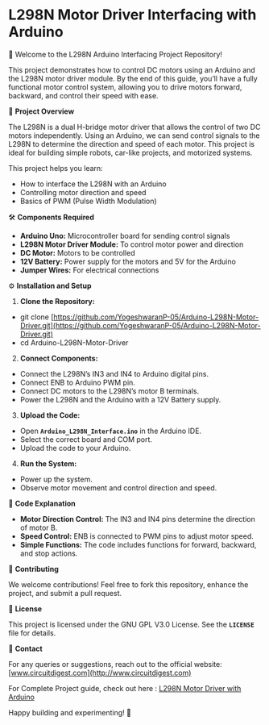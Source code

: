 # **L298N Motor Driver Interfacing with Arduino**

🚗 Welcome to the L298N Arduino Interfacing Project Repository\!

This project demonstrates how to control DC motors using an Arduino and the L298N motor driver module. By the end of this guide, you’ll have a fully functional motor control system, allowing you to drive motors forward, backward, and control their speed with ease.

📝 **Project Overview**

The L298N is a dual H-bridge motor driver that allows the control of two DC motors independently. Using an Arduino, we can send control signals to the L298N to determine the direction and speed of each motor. This project is ideal for building simple robots, car-like projects, and motorized systems.

This project helps you learn:

* How to interface the L298N with an Arduino  
* Controlling motor direction and speed  
* Basics of PWM (Pulse Width Modulation)

🛠 **Components Required**

* **Arduino Uno:** Microcontroller board for sending control signals  
* **L298N Motor Driver Module:** To control motor power and direction  
* **DC Motor:** Motors to be controlled  
* **12V Battery:** Power supply for the motors and 5V for the Arduino  
* **Jumper Wires:** For electrical connections


⚙️ **Installation and Setup**

1. **Clone the Repository:**  
* git clone [https://github.com/YogeshwaranP-05/Arduino-L298N-Motor-Driver.git](https://github.com/YogeshwaranP-05/Arduino-L298N-Motor-Driver.git)  
* cd Arduino-L298N-Motor-Driver

2. **Connect Components:**  
* Connect the L298N’s IN3 and IN4 to Arduino digital pins.  
* Connect ENB to Arduino PWM pin.  
* Connect DC motors to the L298N’s motor B terminals.  
* Power the L298N and the Arduino with a 12V Battery supply.

3. **Upload the Code:**  
* Open **`Arduino_L298N_Interface.ino`** in the Arduino IDE.  
* Select the correct board and COM port.  
* Upload the code to your Arduino.

4. **Run the System:**  
* Power up the system.  
* Observe motor movement and control direction and speed.

📝 **Code Explanation**

* **Motor Direction Control:** The IN3 and IN4 pins determine the direction of motor B.  
* **Speed Control:** ENB is connected to PWM pins to adjust motor speed.  
* **Simple Functions:** The code includes functions for forward, backward, and stop actions.

🤝 **Contributing**

We welcome contributions\! Feel free to fork this repository, enhance the project, and submit a pull request.

🧩 **License**

This project is licensed under the GNU GPL V3.0 License. See the **`LICENSE`** file for details.

📧 **Contact**

For any queries or suggestions, reach out to the official website: [www.circuitdigest.com](http://www.circuitdigest.com)

For Complete Project guide, check out here : [L298N Motor Driver with Arduino](https://circuitdigest.com/microcontroller-projects/interfacing-l298n-motor-driver-with-arduino)

Happy building and experimenting\! 🚀

